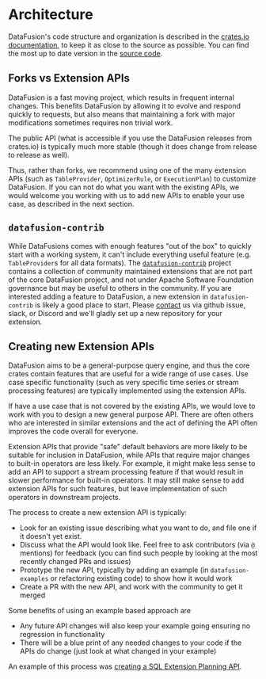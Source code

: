 <!---
  Licensed to the Apache Software Foundation (ASF) under one
  or more contributor license agreements.  See the NOTICE file
  distributed with this work for additional information
  regarding copyright ownership.  The ASF licenses this file
  to you under the Apache License, Version 2.0 (the
  "License"); you may not use this file except in compliance
  with the License.  You may obtain a copy of the License at

    http://www.apache.org/licenses/LICENSE-2.0

  Unless required by applicable law or agreed to in writing,
  software distributed under the License is distributed on an
  "AS IS" BASIS, WITHOUT WARRANTIES OR CONDITIONS OF ANY
  KIND, either express or implied.  See the License for the
  specific language governing permissions and limitations
  under the License.
-->

# Architecture

DataFusion's code structure and organization is described in the
[crates.io documentation], to keep it as close to the source as
possible. You can find the most up to date version in the [source code].

[crates.io documentation]: https://docs.rs/datafusion/latest/datafusion/index.html#architecture
[source code]: https://github.com/apache/datafusion/blob/main/datafusion/core/src/lib.rs

## Forks vs Extension APIs

DataFusion is a fast moving project, which results in frequent internal changes.
This benefits DataFusion by allowing it to evolve and respond quickly to
requests, but also means that maintaining a fork with major modifications
sometimes requires non trivial work.

The public API (what is accessible if you use the DataFusion releases from
crates.io) is typically much more stable (though it does change from release to
release as well).

Thus, rather than forks, we recommend using one of the many extension APIs (such
as `TableProvider`, `OptimizerRule`, or `ExecutionPlan`) to customize
DataFusion. If you can not do what you want with the existing APIs, we would
welcome you working with us to add new APIs to enable your use case, as
described in the next section.

## `datafusion-contrib`

While DataFusions comes with enough features "out of the box" to quickly start
with a working system, it can't include everything useful feature (e.g. 
`TableProvider`s for all data formats). The [`datafusion-contrib`] project
contains a collection of community maintained extensions that are not part of
the core DataFusion project, and not under Apache Software Foundation governance
but may be useful to others in the community. If you are interested adding a
feature to DataFusion, a new extension in  `datafusion-contrib` is likely a good
place to start. Please [contact] us via github issue, slack, or Discord and
we'll gladly set up a new repository for your extension.

[`datafusion-contrib`]: https://github.com/datafusion-contrib
[contact]: ../contributor-guide/communication.md


## Creating new Extension APIs

DataFusion aims to be a general-purpose query engine, and thus the core crates
contain features that are useful for a wide range of use cases. Use case specific
functionality (such as very specific time series or stream processing features)
are typically implemented using the extension APIs.

If have a use case that is not covered by the existing APIs, we would love to
work with you to design a new general purpose API. There are often others who are
interested in similar extensions and the act of defining the API often improves
the code overall for everyone.

Extension APIs that provide "safe" default behaviors are more likely to be
suitable for inclusion in DataFusion, while APIs that require major changes to
built-in operators are less likely. For example, it might make less sense
to add an API to support a stream processing feature if that would result in
slower performance for built-in operators. It may still make sense to add
extension APIs for such features, but leave implementation of such operators in
downstream projects.

The process to create a new extension API is typically:

- Look for an existing issue describing what you want to do, and file one if it
  doesn't yet exist.
- Discuss what the API would look like. Feel free to ask contributors (via `@`
  mentions) for feedback (you can find such people by looking at the most
  recently changed PRs and issues)
- Prototype the new API, typically by adding an example (in
  `datafusion-examples` or refactoring existing code) to show how it would work
- Create a PR with the new API, and work with the community to get it merged

Some benefits of using an example based approach are

- Any future API changes will also keep your example going ensuring no
  regression in functionality
- There will be a blue print of any needed changes to your code if the APIs do change
  (just look at what changed in your example)

An example of this process was [creating a SQL Extension Planning API].

[creating a sql extension planning api]: https://github.com/apache/datafusion/issues/11207
